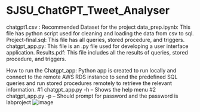# SJSU_ChatGPT_Tweet_Analyser

chatgpt1.csv : Recommended Dataset for the project
data_prep.ipynb:  This file has python script used for cleaning and loading the data from csv to sql.
Project-final.sql: This file has all queries, stored procedure, and triggers.
chatgpt_app.py: This file is an .py file used for developing a user interface application. 
Results.pdf: This file includes all the results of queries, stored procedure, and triggers.


How to run the Chatgpt_app:
Python app is created to run locally and connect to the remote AWS RDS instance to send the
predefined SQL queries and run stored procedures remotely to retrieve the relevant information.
#1
chatgpt_app.py -h – Shows the help menu
#2
chatgpt_app.py -p – Should prompt for password and the password is labproject
![image](https://github.com/SahanaTP/SJSU_ChatGPT_Tweet_Analyser/assets/32634047/f6794765-9cf5-40a3-b0b8-8b133c592cb9)
